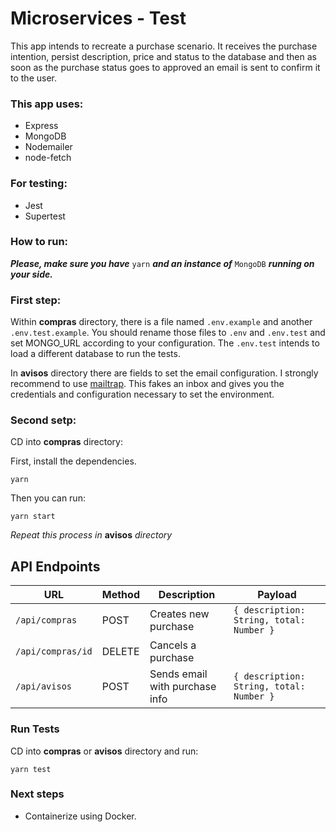 # Microservices - Test
This app intends to recreate a purchase scenario. It receives the purchase intention, persist description, price and status to the database and then as soon as the purchase status goes to approved an email is sent to confirm it to the user.

### This app uses: 
 - Express
 - MongoDB
 - Nodemailer
 - node-fetch

### For testing:
  - Jest
  - Supertest

### How to run:
***Please, make sure you have*** `yarn` ***and an instance of*** `MongoDB` ***running on your side.***

### First step:
Within **compras** directory, there is a file named `.env.example` and another `.env.test.example`. You should rename those files to `.env` and `.env.test` and set MONGO_URL according to your configuration. The `.env.test` intends to load a different database to run the tests.

In **avisos** directory there are fields to set the email configuration. I strongly recommend to use [mailtrap](mailtrap.io). This fakes an inbox and gives you the credentials and configuration necessary to set the environment.

### Second setp:
CD into **compras** directory:

First, install the dependencies.
```
yarn
```
Then you can run:
```
yarn start
```

*Repeat this process in* **avisos** *directory*

## API Endpoints

| URL                   |            Method              | Description                    |Payload                    |
| --------------------- | ------------------------------ | ------------------------------ | --------------------------|
| `/api/compras`        | POST                           | Creates new purchase           |`{ description: String, total: Number }`|
| `/api/compras/id`     | DELETE                         | Cancels a purchase             |                           |
| `/api/avisos`         | POST                           | Sends email with purchase info |`{ description: String, total: Number }`|


### Run Tests
CD into **compras** or **avisos** directory and run:
```
yarn test
```

### Next steps
  - Containerize using Docker.